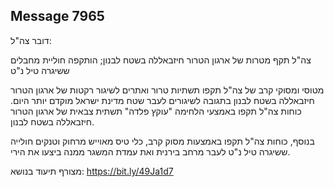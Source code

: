 ## Message 7965

דובר צה"ל:

צה"ל תקף מטרות של ארגון הטרור חיזבאללה בשטח לבנון; הותקפה חוליית מחבלים ששיגרה טיל נ"ט

מטוסי ומסוקי קרב של צה"ל תקפו תשתיות טרור ואתרים לשיגור רקטות של ארגון הטרור חיזבאללה בשטח לבנון בתגובה לשיגורים לעבר שטח מדינת ישראל מוקדם יותר היום. כוחות צה"ל תקפו באמצעי הלחימה "עוקץ פלדה" תשתית צבאית של ארגון הטרור חיזבאללה בשטח לבנון.

בנוסף, כוחות צה"ל תקפו באמצעות מסוק קרב, כלי טיס מאוייש מרחוק וטנקים חולייה ששיגרה טיל נ"ט לעבר מרחב בירנית ואת עמדת המשגר ממנה ביצעו את הירי.

מצורף תיעוד בנושא: https://bit.ly/49Ja1d7

